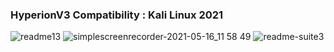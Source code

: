 ### HyperionV3 Compatibility : Kali Linux 2021
![readme13](https://user-images.githubusercontent.com/59021489/106516732-c9201000-64d7-11eb-8b2c-0e402c3d64fb.jpg)
![simplescreenrecorder-2021-05-16_11 58 49](https://user-images.githubusercontent.com/59021489/118393272-8a553680-b63e-11eb-9fee-46440dbe2003.gif)
![readme-suite3](https://user-images.githubusercontent.com/59021489/106468501-4c247480-649e-11eb-8919-f24069a02c8c.jpg)

